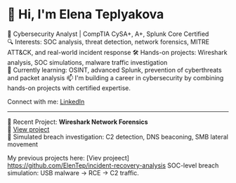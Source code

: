 # 👋 Hi, I'm Elena Teplyakova

🎯 Cybersecurity Analyst | CompTIA CySA+, A+, Splunk Core Certified  
🔍 Interests: SOC analysis, threat detection, network forensics, MITRE ATT&CK, and real-world incident response
🛠️ Hands-on projects: Wireshark analysis, SOC simulations, malware traffic investigation  
🌱 Currently learning: OSINT, advanced Splunk, prevention of cyberthreats and packet analysis 
📫 I'm building a career in cybersecurity by combining hands-on projects with certified expertise. 

Connect with me: [LinkedIn](https://www.linkedin.com/in/elena-tepliakova-732a662a5/)

---

🧠 Recent Project: **Wireshark Network Forensics**  
🔗 [View project](https://github.com/ElenTep/wireshark-network-forensics)  
📄 Simulated breach investigation: C2 detection, DNS beaconing, SMB lateral movement  

My previous projects here:
[Viev projeect] https://github.com/ElenTep/incident-recovery-analysis 
SOC-level breach simulation: USB malware → RCE → C2 traffic. 
